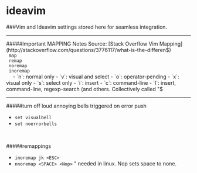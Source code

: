 # ideavim
###Vim and Ideavim settings stored here for seamless integration. 
<hr>
#####Important MAPPING Notes
Source: [Stack Overflow Vim Mapping](http://stackoverflow.com/questions/3776117/what-is-the-differen$)<br>
<code> map <br> remap <br> noremap <br> inoremap <br> <vnoremap> </code>
-  `n`: normal only
-  `v`: visual and select
-  `o`: operator-pending
-  `x`: visual only
-  `s`: select only
-  `i`: insert
-  `c`: command-line
-  `l`: insert, command-line, regexp-search (and others. Collectively 
called "$ <br>
<hr>


#####turn off loud annoying bells triggered on error push
- `set visualbell` <br>
- `set noerrorbells`<br>
<br>

#####remappings
- `inoremap jk <ESC>`<br>
- `nnoremap <SPACE> <Nop>`  " needed in linux. Nop sets space to none.<br>

